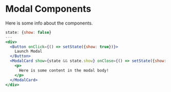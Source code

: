 # Modal Components

Here is some info about the components. 

```jsx
state: {show: false}
---
<div>
  <Button onClick={() => setState({show: true})}>
    Launch Modal
  </Button>
  <ModalCard show={state && state.show} onClose={() => setState({show: false})} title="Sample Title">
    <p>
      Here is some content in the modal body! 
    </p>
  </ModalCard>
</div>
```
